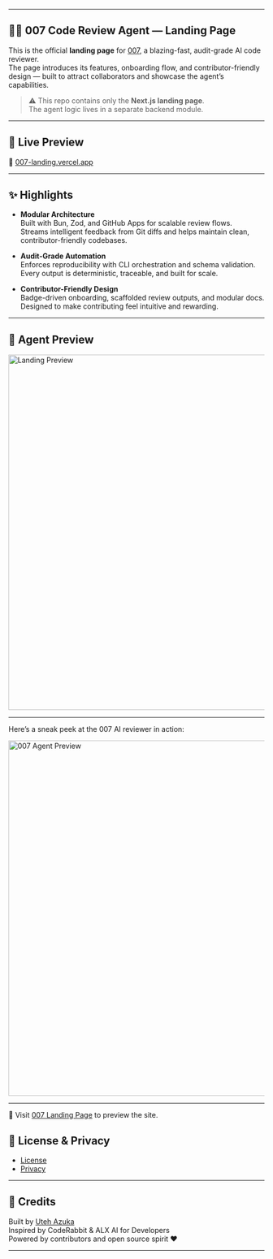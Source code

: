 
---

## 🕵️‍♀️ 007 Code Review Agent — Landing Page

This is the official **landing page** for [007](https://007-landing.vercel.app), a blazing-fast, audit-grade AI code reviewer.  
The page introduces its features, onboarding flow, and contributor-friendly design — built to attract collaborators and showcase the agent’s capabilities.

> ⚠️ This repo contains only the **Next.js landing page**.  
> The agent logic lives in a separate backend module.

---

## 🚀 Live Preview

🔗 [007-landing.vercel.app](https://007-landing.vercel.app)

---

## ✨ Highlights

- **Modular Architecture**  
  Built with Bun, Zod, and GitHub Apps for scalable review flows.  
  Streams intelligent feedback from Git diffs and helps maintain clean, contributor-friendly codebases.

- **Audit-Grade Automation**  
  Enforces reproducibility with CLI orchestration and schema validation.  
  Every output is deterministic, traceable, and built for scale.

- **Contributor-Friendly Design**  
  Badge-driven onboarding, scaffolded review outputs, and modular docs.  
  Designed to make contributing feel intuitive and rewarding.

---


## 🧠 Agent Preview

<img src="https://i.imgur.com/r8ID0B4.png" alt="Landing Preview" width="700"/>

---



Here’s a sneak peek at the 007 AI reviewer in action:

<img src="https://i.imgur.com/7lKImHk.png" alt="007 Agent Preview" width="700"/>

---




🔗 Visit [007 Landing Page](https://007-landing.vercel.app) to preview the site.



## 📄 License & Privacy

- [License](https://007-landing.vercel.app/license)
- [Privacy](https://007-landing.vercel.app/privacy)

---

## 🧠 Credits

Built by [Uteh Azuka](https://github.com/azukauteh)  
Inspired by CodeRabbit & ALX AI for Developers  
Powered by contributors and open source spirit ❤️

---
